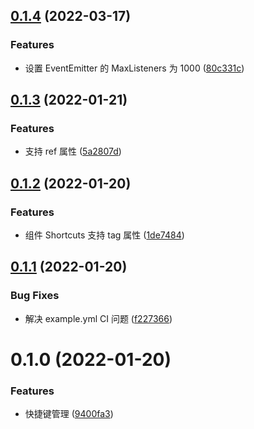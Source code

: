 ## [0.1.4](https://github.com/limaofeng/asany-shortcuts/compare/v0.1.3...v0.1.4) (2022-03-17)


### Features

* 设置 EventEmitter 的 MaxListeners 为 1000 ([80c331c](https://github.com/limaofeng/asany-shortcuts/commit/80c331c851ce22727a4b1e6caf1ee30b4b035264))



## [0.1.3](https://github.com/limaofeng/asany-shortcuts/compare/v0.1.2...v0.1.3) (2022-01-21)


### Features

* 支持 ref 属性 ([5a2807d](https://github.com/limaofeng/asany-shortcuts/commit/5a2807d4ced2014b82cd0b468272383f6467e2c6))



## [0.1.2](https://github.com/limaofeng/asany-shortcuts/compare/v0.1.1...v0.1.2) (2022-01-20)


### Features

* 组件 Shortcuts 支持 tag 属性 ([1de7484](https://github.com/limaofeng/asany-shortcuts/commit/1de748474e0bf9a9cba0eb496b1bc3d2afc867fe))



## [0.1.1](https://github.com/limaofeng/asany-shortcuts/compare/v0.1.0...v0.1.1) (2022-01-20)


### Bug Fixes

* 解决 example.yml CI 问题 ([f227366](https://github.com/limaofeng/asany-shortcuts/commit/f227366867507e5396acd933889b2a76c1727324))



# 0.1.0 (2022-01-20)


### Features

* 快捷键管理 ([9400fa3](https://github.com/limaofeng/asany-shortcuts/commit/9400fa3c0ddab462101ab5613dacc5c7cd127b50))



